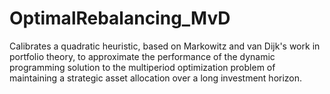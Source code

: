 # OptimalRebalancing_MvD
Calibrates a quadratic heuristic, based on Markowitz and van Dijk's work in portfolio theory, to approximate the performance of the dynamic programming solution to the multiperiod optimization problem of maintaining a strategic asset allocation over a long investment horizon.
